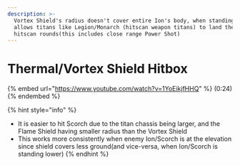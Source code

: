 ```yaml
---
description: >-
  Vortex Shield's radius doesn't cover entire Ion's body, when standing. This
  allows titans like Legion/Monarch (hitscan weapon titans) to land their
  hitscan rounds(this includes close range Power Shot)
---
```


# Thermal/Vortex Shield Hitbox

{% embed url="https://www.youtube.com/watch?v=1YoEikjfHHQ" %}
(0:24)
{% endembed %}

{% hint style="info" %}
* It is easier to hit Scorch due to the titan chassis being larger, and the Flame Shield having smaller radius than the Vortex Shield&#x20;
* This works more consistently when enemy Ion/Scorch is at the elevation since shield covers less ground(and vice-versa, when Ion/Scorch is standing lower)
{% endhint %}
